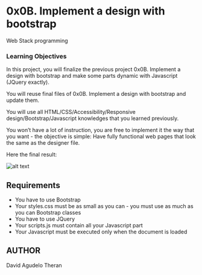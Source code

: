 # 0x0B. Implement a design with bootstrap
Web Stack programming

### Learning Objectives

In this project, you will finalize the previous project 0x0B. Implement a design with bootstrap and make some parts dynamic with Javascript (JQuery exactly).

You will reuse final files of 0x0B. Implement a design with bootstrap and update them.

You will use all HTML/CSS/Accessibility/Responsive design/Bootstrap/Javascript knowledges that you learned previously.

You won’t have a lot of instruction, you are free to implement it the way that you want - the objective is simple: Have fully functional web pages that look the same as the designer file.

Here the final result:

![alt text](https://https://github.com/dagute/holberton-smiling-school-javascript/blob/main/images/smile_school.jpg)

## Requirements

-   You have to use Bootstrap
-   Your styles.css must be as small as you can - you must use as much as you can Bootstrap classes
-   You have to use JQuery
-   Your scripts.js must contain all your Javascript part
-   Your Javascript must be executed only when the document is loaded

## AUTHOR

David Agudelo Theran

